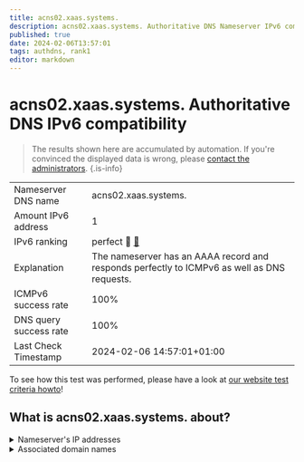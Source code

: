 ```yaml
---
title: acns02.xaas.systems.
description: acns02.xaas.systems. Authoritative DNS Nameserver IPv6 compatibility
published: true
date: 2024-02-06T13:57:01
tags: authdns, rank1
editor: markdown
---
```


# acns02.xaas.systems. Authoritative DNS IPv6 compatibility

> The results shown here are accumulated by automation. If you're convinced the displayed data is wrong, please [contact the administrators](/howto/chat). 
{.is-info}




|   |   |
| - | - |
| Nameserver DNS name | acns02.xaas.systems.
| Amount IPv6 address | 1
| IPv6 ranking | perfect :1st_place_medal: [🔗](/howto/ranking) |
| Explanation | The nameserver has an AAAA record and responds perfectly to ICMPv6 as well as DNS requests. |
| ICMPv6 success rate | 100%|
| DNS query success rate | 100% |
| Last Check Timestamp | 2024-02-06 14:57:01+01:00 |

To see how this test was performed, please have a look at [our website test criteria howto](/howto/testcriteria/authdns)!


## What is acns02.xaas.systems. about?




<details>
<summary>Nameserver's IP addresses</summary>

2a05:8900:aa1::1

</details>



<details>
<summary>Associated domain names</summary>

www.netcup.de

</details>
